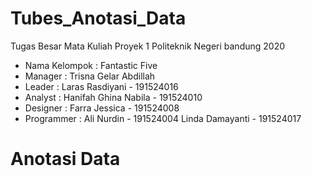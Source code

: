 # Tubes_Anotasi_Data

Tugas Besar Mata Kuliah Proyek 1 Politeknik Negeri bandung 2020

* Nama Kelompok 	: Fantastic Five
* Manager		      : Trisna Gelar Abdillah
* Leader		    	: Laras Rasdiyani - 191524016
* Analyst		    	: Hanifah Ghina Nabila - 191524010
* Designer 	    	: Farra Jessica - 191524008 
* Programmer  		: Ali Nurdin -  191524004
                    Linda Damayanti - 191524017


# Anotasi Data

